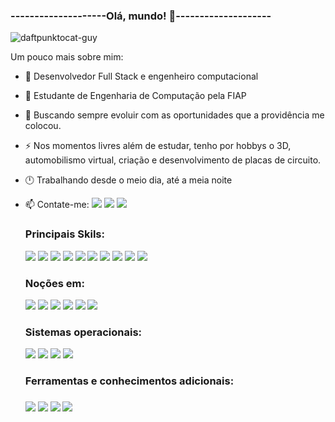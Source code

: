  ### --------------------Olá, mundo! 👋--------------------
    
  <!--![git](https://user-images.githubusercontent.com/56979245/151720780-878f3a06-1bdf-48ca-98cf-b8ee77786ea5.gif)-->
  ![daftpunktocat-guy](https://user-images.githubusercontent.com/56979245/151720843-38c2aa26-8c6d-436d-9e60-ad43d5b3c68e.gif)
  
Um pouco mais sobre mim:

<div display="inline-block">

- 🔭 Desenvolvedor Full Stack e engenheiro computacional
- 🌱 Estudante de Engenharia de Computação pela FIAP
- 👯 Buscando sempre evoluir com as oportunidades que a providência me colocou.
- ⚡ Nos momentos livres além de estudar, tenho por hobbys o 3D, automobilismo virtual, criação e desenvolvimento de placas de circuito.
- 🕛 Trabalhando desde o meio dia, até a meia noite
- 📫 Contate-me:
<a href="https://api.whatsapp.com/send/?phone=5511986636210&text&app_absent=0" target="_blank"> <img src="https://img.shields.io/badge/WhatsApp-25D366?style=for-the-badge&logo=whatsapp&logoColor=white"></a>
<a href="https://www.linkedin.com/in/juttahir/" target="_blank"><img src="https://img.shields.io/badge/LinkedIn-0077B5?style=for-the-badge&logo=linkedin&logoColor=white"></a>
<a href="https://web.facebook.com/juttahir.moraesdasilva?_rdc=1&_rdr" target="_blank"><img src="https://img.shields.io/badge/Facebook-1877F2?style=for-the-badge&logo=facebook&logoColor=white"></a>
    
  <h3>Principais Skils:</h3>
  
  <img src="https://img.icons8.com/color/48/000000/html-5--v1.png"/>
  <img src="https://img.icons8.com/ios-filled/50/000000/css3.png"/>
  <img src="https://img.icons8.com/color/48/000000/angularjs.png"/>
  <img src="https://img.icons8.com/color/48/000000/bootstrap.png"/>
  <img src="https://img.icons8.com/color/48/000000/javascript--v1.png"/>
  <img src="https://img.icons8.com/color/48/000000/python--v1.png"/>
  <img src="https://img.icons8.com/color/48/000000/c-sharp-logo-2.png"/>
  <img src="https://img.icons8.com/color/48/000000/microsoft-sql-server.png"/>
  <img src="https://img.icons8.com/color/48/000000/azure-1.png"/>
  <img src="https://img.icons8.com/color/48/000000/jira.png"/>
  
  <h3>Noções em:</h3>
  
  <img src="https://img.icons8.com/color/48/000000/docker.png"/>
  <img src="https://img.icons8.com/color/48/000000/amazon-web-services.png"/>
  <img src="https://img.icons8.com/color/48/000000/google-cloud.png"/>
  <img src="https://img.icons8.com/office/48/000000/react.png"/>
  <img src="https://img.icons8.com/nolan/48/mysql.png"/>
  <img src="https://img.icons8.com/color/48/000000/mongodb.png"/>
  
  <h3>Sistemas operacionais:</h3>
  
  <img src="https://img.icons8.com/color/48/000000/windows-logo.png"/>
  <img src="https://img.icons8.com/color/48/000000/ios-logo.png"/>
  <img src="https://img.icons8.com/color/48/000000/linux--v1.png"/>
  <img src="https://img.icons8.com/color/48/000000/raspberry-pi.png"/>  
  
  <h3>Ferramentas e conhecimentos adicionais:<h3>
  
  <img src="https://img.icons8.com/color/48/000000/visual-studio.png"/>
  <img src="https://img.icons8.com/color/48/000000/git.png"/>
  <img src="https://img.icons8.com/color/48/000000/adobe-photoshop--v1.png"/>
  <img src="https://img.icons8.com/color/48/000000/adobe-illustrator--v1.png"/>
